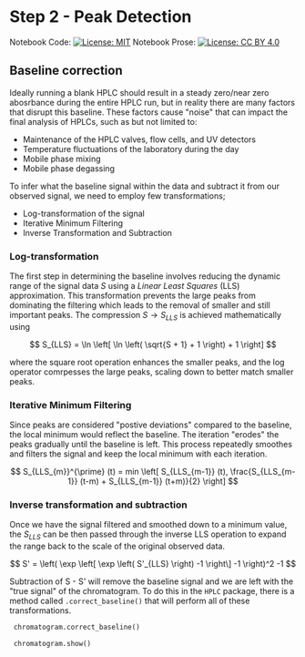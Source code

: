 <script type="text/javascript" id="MathJax-script" async
  src="https://cdn.jsdelivr.net/npm/mathjax@3/es5/tex-mml-chtml.js">
</script>

# Step 2 - Peak Detection

Notebook Code: [![License: MIT](https://img.shields.io/badge/License-GPLv3-blue.svg)](https://www.gnu.org/licenses/gpl-3.0) Notebook Prose: [![License: CC BY 4.0](https://img.shields.io/badge/License-CC_BY_4.0-lightgrey.svg)](https://creativecommons.org/licenses/by/4.0/)

## Baseline correction

Ideally running a blank HPLC should result in a steady zero/near zero abosrbance during the entire HPLC run, but in reality there are many factors that disrupt this baseline. These factors cause "noise" that can impact the final analysis of HPLCs, such as but not limited to:
 -  Maintenance of the HPLC valves, flow cells, and UV detectors
 -  Temperature fluctuations of the laboratory during the day
 -  Mobile phase mixing
 -  Mobile phase degassing

To infer what the baseline signal within the data and subtract it from our observed signal, we need to employ few transformations;

- Log-transformation of the signal
- Iterative Minimum Filtering
- Inverse Transformation and Subtraction

### Log-transformation 

The first step in determining the baseline involves reducing the dynamic range of the signal data *S* using a _Linear Least Squares_ (LLS) approximation. This transformation prevents the large peaks from dominating the filtering which leads to the removal of smaller and still important peaks. The compression  $S \rightarrow S_{LLS}$ is achieved mathematically using 

$$
S_{LLS} = \ln \left[ \ln \left( \sqrt{S + 1} + 1 \right) + 1 \right]
$$

where the square root operation enhances the smaller peaks, and the log operator comrpesses the large peaks, scaling down to better match smaller peaks.

### Iterative Minimum Filtering

Since peaks are considered "postive deviations" compared to the baseline, the local minimum would reflect the baseline. The iteration "erodes" the peaks gradually until the baseline is left. This process repeatedly smoothes and filters the signal and keep the local minimum with each iteration.

$$
S_{LLS_{m}}^{\prime} (t) = min \left[ S_{LLS_{m-1}} (t), \frac{S_{LLS_{m-1}} (t-m) + S_{LLS_{m-1}} (t+m)}{2} \right]
$$

### Inverse transformation and subtraction

Once we have the signal filtered and smoothed down to a minimum value, the $S_{LLS}$ can be then passed through the inverse LLS operation to expand the range back to the scale of the original observed data.

$$
S' = \left( \exp \left[ \exp \left( S'_{LLS} \right) -1 \right\] -1 \right)^2 -1
$$

Subtraction of S - S' will remove the baseline signal and we are left with the "true signal" of the chromatogram. To do this in the `HPLC` package, there is a method called `.correct_baseline()` that will perform all of these transformations.

```python
 chromatogram.correct_baseline()

 chromatogram.show()
```
